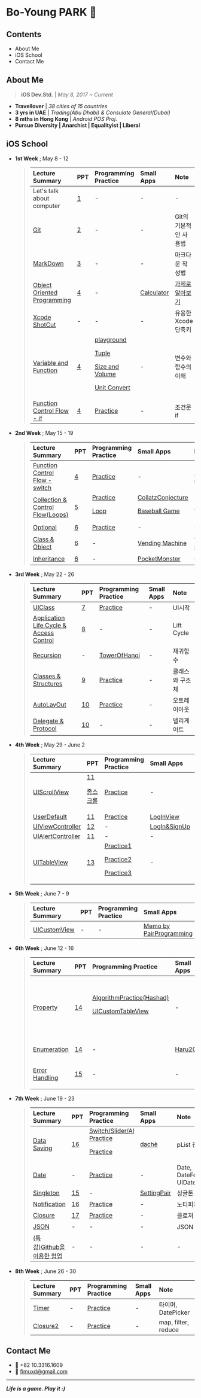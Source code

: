 # Bo-Young PARK  

## Contents

- About Me
- iOS School
- Contact Me

## About Me

> **iOS Dev.Std.** | *May 8, 2017 ~ Current*

- **Travellover** | *38 cities of  15 countries*
- **3 yrs in UAE** | *Trading(Abu Dhabi) & Consulate General(Dubai)*
- **8 mths in Hong Kong** | *Android POS Proj.*
- **Pursue Diversity | Anarchist | Equalityist | Liberal** 


## iOS School

- **1st Week** ; May 8 - 12

	> | Lecture Summary | PPT | Programming Practice | Small Apps | Note |
	> | :--- | :--- | :--- | :--- | :--- |
	> | Let's talk about computer | [1](https://github.com/fimuxd/iOS_Campus/blob/master/A_LectureSummary/170508/강의자료1_170508.pdf) | - | - | - |
	> | [Git](https://github.com/fimuxd/iOS_Campus/tree/master/A_LectureSummary/170509) | [2](https://github.com/fimuxd/iOS_Campus/blob/master/A_LectureSummary/170509/강의자료2_170509.pdf) | - | - | Git의 기본적인 사용법
	> | [MarkDown](https://github.com/fimuxd/iOS_Campus/tree/master/A_LectureSummary/170510/MarkDown) | [3](https://github.com/fimuxd/iOS_Campus/blob/master/A_LectureSummary/170510/MarkDown/MarkdownSample/markdown-wingman.pdf) | - | - | 마크다운 작성법
	> | [Object Oriented Programming](https://github.com/fimuxd/iOS_Campus/tree/master/A_LectureSummary/170510/ObjectOrientedProgramming) | [4](https://github.com/fimuxd/iOS_Campus/blob/master/A_LectureSummary/170510/0510-12.pdf) | - | [Calculator](https://github.com/fimuxd/iOS_Campus/tree/master/B_Project/170510_Calculator%20Practice) | [과제로 알아보기](https://github.com/fimuxd/iOS_Campus/blob/master/A_LectureSummary/170510/ObjectOrientedProgramming/객체지향형%20프로그래밍_170510/Task_170510) | 
	> | [Xcode ShotCut](https://github.com/fimuxd/iOS_Campus/tree/master/A_LectureSummary/170510/XcodeShotCut) | - |- | - | 유용한 Xcode 단축키 |
	> | [Variable and Function](https://github.com/fimuxd/iOS_Campus/tree/master/A_LectureSummary/170511) | [4](https://github.com/fimuxd/iOS_Campus/blob/master/A_LectureSummary/170510/0510-12.pdf) | [playground](https://github.com/fimuxd/iOS_Campus/blob/master/A_LectureSummary/170511/MyPlayground.playground/Contents.swift)<p>[Tuple](https://github.com/fimuxd/iOS_Campus/blob/master/B_Programming%20Practice/Practice%20by%20Xcode%20Project/Practice_170515.playground/Contents.swift)<p>[Size and Volume](https://github.com/fimuxd/iOS_Campus/blob/master/C_Task/함수연습_170512/ShapePractice.playground/Contents.swift)<p>[Unit Convert](https://github.com/fimuxd/iOS_Campus/blob/master/C_Task/함수연습_170512/Toolbox.playground/Contents.swift) | - | 변수와 함수의 이해 |
	> | [Function Control Flow - if](https://github.com/fimuxd/iOS_Campus/tree/master/A_LectureSummary/170512) | [4](https://github.com/fimuxd/iOS_Campus/blob/master/A_LectureSummary/170510/0510-12.pdf) | [Practice](https://github.com/fimuxd/iOS_Campus/blob/master/B_Programming%20Practice/Practice%20by%20Xcode%20Project/FunctionPractice/FunctionPractice/ViewController.swift) | - | 조건문 if |

- **2nd Week** ; May 15 - 19

	> | Lecture Summary | PPT | Programming Practice | Small Apps | Note |
	> | :--- | :--- | :--- | :--- | :--- |
	> | [Function Control Flow - switch](https://github.com/fimuxd/iOS_Campus/tree/master/A_LectureSummary/170515) | [4](https://github.com/fimuxd/iOS_Campus/blob/master/A_LectureSummary/170510/0510-12.pdf) | [Practice](https://github.com/fimuxd/iOS_Campus/blob/master/A_LectureSummary/170515/MyPlayground.playground/Contents.swift)| - | 조건문 switch |
	> | [Collection & Control Flow(Loops)](https://github.com/fimuxd/iOS_Campus/tree/master/A_LectureSummary/170516) | [5](https://github.com/fimuxd/iOS_Campus/blob/master/A_LectureSummary/170516/0516.pdf) | [Practice](https://github.com/fimuxd/iOS_Campus/blob/master/B_Programming%20Practice/Practice%20by%20Xcode%20Project/Collection/Collection/ViewController.swift)<p>[Loop](https://github.com/fimuxd/iOS_Campus/blob/master/B_Programming%20Practice/Practice%20by%20Xcode%20Project/SelfStudy(Loops)/SelfStudy(Loops)/ViewController.swift) | [CollatzConjecture](https://github.com/fimuxd/iOS_Campus/blob/master/B_Programming%20Practice/Practice%20by%20Xcode%20Project/CollatzConjecture/CollatzConjecture/ViewController.swift)<p>[Baseball Game](https://github.com/fimuxd/iOS_Campus/tree/master/A_LectureSummary/170523/BaseBall) | 조합 |
	> | [Optional](https://github.com/fimuxd/iOS_Campus/tree/master/A_LectureSummary/170517/Optional) | [6](https://github.com/fimuxd/iOS_Campus/blob/master/A_LectureSummary/170517/0517.pdf) | [Practice](https://github.com/fimuxd/iOS_Campus/blob/master/B_Programming%20Practice/Practice%20by%20Xcode%20Project/OptionalPractice/OptionalPractice/ViewController.swift) | - | 옵셔널 |
	> | [Class & Object](https://github.com/fimuxd/iOS_Campus/tree/master/A_LectureSummary/170517/Class%20and%20Object) | [6](https://github.com/fimuxd/iOS_Campus/blob/master/A_LectureSummary/170517/0517.pdf) | - | [Vending Machine](https://github.com/fimuxd/iOS_Campus/blob/master/A_LectureSummary/170517/Class%20and%20Object/VendingMachine/VendingMachine/ViewController.swift) | 클래스와 객체 |
	> | [Inheritance](https://github.com/fimuxd/iOS_Campus/tree/master/A_LectureSummary/170518) | [6](https://github.com/fimuxd/iOS_Campus/blob/master/A_LectureSummary/170517/0517.pdf) | - | [PocketMonster](https://github.com/fimuxd/iOS_Campus/tree/master/A_LectureSummary/170517/Class%20and%20Object/PocketMonster/PocketMonster) | 상속 |

- **3rd Week** ; May 22 - 26

	> | Lecture Summary | PPT | Programming Practice | Small Apps | Note |
	> | :--- | :--- | :--- | :--- | :--- |
	> | [UIClass](https://github.com/fimuxd/iOS_Campus/tree/master/A_LectureSummary/170522) | [7](https://github.com/fimuxd/iOS_Campus/blob/master/A_LectureSummary/170522/0522-23.pdf) | [Practice](https://stackoverflow.com/questions/27652227/text-view-placeholder-swift) | - | UI시작 |
	> | [Application Life Cycle & Access Control](https://github.com/fimuxd/iOS_Campus/tree/master/A_LectureSummary/170523) | [8](https://github.com/fimuxd/iOS_Campus/blob/master/A_LectureSummary/170523/0522.pdf) | - | - | Lift Cycle |
	> | [Recursion](https://github.com/fimuxd/iOS_Campus/tree/master/A_LectureSummary/170524/Recursion) | - | [TowerOfHanoi](https://github.com/fimuxd/iOS_Campus/blob/master/B_Programming%20Practice/Practice%20by%20Xcode%20Project/RecursionPractice/RecursionPractice/ViewController.swift) | - | 재귀함수 | 
	> | [Classes & Structures](https://github.com/fimuxd/iOS_Campus/tree/master/A_LectureSummary/170524/Classes%20and%20Structures) | [9](https://github.com/fimuxd/iOS_Campus/blob/master/A_LectureSummary/170524/0524.pdf) | [Practice](https://github.com/fimuxd/iOS_Campus/blob/master/B_Programming%20Practice/Practice%20by%20Xcode%20Project/ClassesAndStructuresPractice/ClassesAndStructuresPractice/ViewController.swift) | - | 클래스와 구조체 |
	> | [AutoLayOut](https://github.com/fimuxd/iOS_Campus/tree/master/A_LectureSummary/170525) | [10](https://github.com/fimuxd/iOS_Campus/blob/master/A_LectureSummary/170525/0525-26.pdf) | [Practice](https://github.com/fimuxd/iOS_Campus/blob/master/B_Programming%20Practice/Practice%20by%20Xcode%20Project/AutoLayout/AutoLayout/ViewController.swift) | - | 오토레이아웃 |
	> | [Delegate & Protocol](https://github.com/fimuxd/iOS_Campus/tree/master/A_LectureSummary/170526) | [10](https://github.com/fimuxd/iOS_Campus/blob/master/A_LectureSummary/170525/0525-26.pdf) | - | - | 델리게이트 |
	
- **4th Week** ; May 29 - June 2

	> | Lecture Summary | PPT | Programming Practice | Small Apps | Note |
	> | :--- | :--- | :--- | :--- | :--- |
	> | [UIScrollView](https://github.com/fimuxd/iOS_Campus/tree/master/A_LectureSummary/170529/UIScrollView) | [11](https://github.com/fimuxd/iOS_Campus/blob/master/A_LectureSummary/170529/0529-30.pdf)<p>[종스크롤](https://github.com/fimuxd/iOS_Campus/blob/master/A_LectureSummary/170529/UIScrollView/종스크롤.pdf) | [Practice](https://github.com/fimuxd/iOS_Campus/blob/master/B_Programming%20Practice/Practice%20by%20Xcode%20Project/UIScrollViewPractice/UIScrollViewPractice/ViewController.swift) | - | 스크롤뷰 |
	> | [UserDefault](https://github.com/fimuxd/iOS_Campus/tree/master/A_LectureSummary/170530/UserDefault) | [11](https://github.com/fimuxd/iOS_Campus/blob/master/A_LectureSummary/170529/0529-30.pdf) | [Practice](https://github.com/fimuxd/iOS_Campus/blob/master/B_Programming%20Practice/Practice%20by%20Xcode%20Project/UserDefaults/UserDefaults/ViewController.swift) | [LogInView](https://github.com/fimuxd/iOS_Campus/blob/master/B_Programming%20Practice/Practice%20by%20Xcode%20Project/LogInCoverPractice/LogInCoverPractice/ViewController.swift) | - |
	> | [UIViewController](https://github.com/fimuxd/iOS_Campus/tree/master/A_LectureSummary/170530/UIViewController%20and%20UIAlertControl) | [12](https://github.com/fimuxd/iOS_Campus/blob/master/A_LectureSummary/170530/0530.pdf) | - | [LogIn&SignUp](https://github.com/fimuxd/iOS_Campus/tree/master/B_Programming%20Practice/Small%20Apps/LogInAndSignUpPractice) | - |
	> | [UIAlertController](https://github.com/fimuxd/iOS_Campus/tree/master/A_LectureSummary/170601) | [11](https://github.com/fimuxd/iOS_Campus/blob/master/A_LectureSummary/170529/0529-30.pdf) | - | - | - |
	> | [UITableView](https://github.com/fimuxd/iOS_Campus/tree/master/A_LectureSummary/170602) | [13](https://github.com/fimuxd/iOS_Campus/blob/master/A_LectureSummary/170602/0531%20.pdf) | [Practice1](https://github.com/fimuxd/iOS_Campus/tree/master/B_Programming%20Practice/Practice%20by%20Xcode%20Project/UITableViewPractice/UITableViewPractice)<p>[Practice2](https://github.com/fimuxd/iOS_Campus/tree/master/B_Programming%20Practice/Practice%20by%20Xcode%20Project/TableViewPractice2/TableViewPractice2)<p>[Practice3](https://github.com/fimuxd/iOS_Campus/tree/master/B_Programming%20Practice/Practice%20by%20Xcode%20Project/UITableViewPractice3/UITableViewPractice3) | - | [과제로 알아보기](https://github.com/fimuxd/iOS_Campus/blob/master/A_LectureSummary/170613/UITableView.md) |
	
- **5th Week** ; June 7 - 9

	> | Lecture Summary | PPT | Programming Practice | Small Apps | Note |
	> | :--- | :--- | :--- | :--- | :--- |
	> | [UICustomView](https://github.com/fimuxd/iOS_Campus/tree/master/A_LectureSummary/170608) | - | - | [Memo by PairProgramming](https://github.com/fimuxd/iOS_Campus/tree/master/B_Programming%20Practice/Small%20Apps/PairMemo) | - |

- **6th Week** ; June 12 - 16

	> | Lecture Summary | PPT | Programming Practice | Small Apps | Note |
	> | :--- | :--- | :--- | :--- | :--- |
	> | [Property](https://github.com/fimuxd/iOS_Campus/tree/master/A_LectureSummary/170613) | [14](https://github.com/fimuxd/iOS_Campus/blob/master/A_LectureSummary/170613/0613.pdf) | [AlgorithmPractice(Hashad)](https://github.com/fimuxd/iOS_Campus/blob/master/B_Programming%20Practice/Practice%20by%20Xcode%20Project/FunctionPractice_170612/FunctionPractice_170612/ViewController.swift)<p>[UICustomTableView](https://github.com/fimuxd/iOS_Campus/tree/master/B_Programming%20Practice/Practice%20by%20Xcode%20Project/UITableViewPractice4) | - | Swift 언어의 꽃 또는 넘어야 할 큰 산 |
	> | [Enumeration](https://github.com/fimuxd/iOS_Campus/tree/master/A_LectureSummary/170614) | [14](https://github.com/fimuxd/iOS_Campus/blob/master/A_LectureSummary/170613/0613.pdf) | - | [Haru200](https://github.com/fimuxd/iOS_Campus/tree/master/B_Programming%20Practice/Small%20Apps/Haru200) | 열거형 |
	> | [Error Handling](https://github.com/fimuxd/iOS_Campus/tree/master/A_LectureSummary/170616) | [15](https://github.com/fimuxd/iOS_Campus/blob/master/A_LectureSummary/170616/0616.pdf) | - | - | 좀 더 보완할 것 |

- **7th Week** ; June 19 - 23
	> | Lecture Summary | PPT | Programming Practice | Small Apps | Note |
	> | :--- | :--- | :--- | :--- | :--- |
	> | [Data Saving](https://github.com/fimuxd/iOS_Campus/tree/master/A_LectureSummary/170619) | [16](https://github.com/fimuxd/iOS_Campus/blob/master/A_LectureSummary/170619/0619.pdf) | [Switch/Slider/AI Practice](https://github.com/fimuxd/iOS_Campus/blob/master/B_Programming%20Practice/Practice%20by%20Xcode%20Project/ActivityIndicatorPractice/ActivityIndicatorPractice/ViewController.swift)<p>[Practice](https://github.com/fimuxd/iOS_Campus/blob/master/B_Programming%20Practice/Practice%20by%20Xcode%20Project/pListPractice/pListPractice/ViewController.swift) | [dachè](https://github.com/fimuxd/iOS_Campus/tree/master/B_Programming%20Practice/Small%20Apps/LoginCoverPractice) | pList 관리 |
	> | [Date](https://github.com/fimuxd/iOS_Campus/tree/master/A_LectureSummary/170620) | - | [Practice](https://github.com/fimuxd/iOS_Campus/blob/master/B_Programming%20Practice/Practice%20by%20Xcode%20Project/DatePractice/DatePractice/ViewController.swift) | - | Date, DateFormatter, UIDatePicker |
	> | [Singleton]() | [15](https://github.com/fimuxd/iOS_Campus/blob/master/A_LectureSummary/170616/0616.pdf) | - | [SettingPair](https://github.com/fimuxd/iOS_Campus/tree/master/B_Programming%20Practice/Small%20Apps/SettingPair) | 싱글톤 패턴 |
	> | [Notification](https://github.com/fimuxd/iOS_Campus/blob/master/A_LectureSummary/170622/ReadMe.md) | [16](https://github.com/fimuxd/iOS_Campus/blob/master/A_LectureSummary/170619/0619.pdf) | [Practice](https://github.com/fimuxd/iOS_Campus/tree/master/B_Programming%20Practice/Practice%20by%20Xcode%20Project/NotificationPractice) | - | 노티피케이션 |
	> | [Closure](https://github.com/fimuxd/iOS_Campus/tree/master/A_LectureSummary/170623) | [17](https://github.com/fimuxd/iOS_Campus/blob/master/A_LectureSummary/170623/0622.pdf) | [Practice](https://github.com/fimuxd/iOS_Campus/blob/master/B_Programming%20Practice/Practice%20by%20Xcode%20Project/ClosurePractice/ClosurePractice/ViewController.swift) | - | 클로저 |
	> | [JSON](https://github.com/fimuxd/iOS_Campus/blob/master/A_LectureSummary/170623/JSON.md) | - | - | - | JSON 타입 자습 |
	> | [(특강)Github을 이용한 협업](https://github.com/fimuxd/iOS_Campus/blob/master/A_LectureSummary/170624/Untitled.md) | - | - | - | - |

- **8th Week** ; June 26 - 30
	> | Lecture Summary | PPT | Programming Practice | Small Apps | Note |
	> | :--- | :--- | :--- | :--- | :--- |
	> | [Timer](https://github.com/fimuxd/iOS_Campus/blob/master/A_LectureSummary/170626/ReadMe.md) | - | [Practice](https://github.com/fimuxd/iOS_Campus/blob/master/B_Programming%20Practice/Practice%20by%20Xcode%20Project/test/test/ViewController.swift) | - | 타이머, DatePicker |
	> | [Closure2](https://github.com/fimuxd/iOS_Campus/blob/master/A_LectureSummary/170626/Closure.md) | - | [Practice](https://github.com/fimuxd/iOS_Campus/blob/master/B_Programming%20Practice/Practice%20by%20Xcode%20Project/ClosurePlay.playground/Contents.swift) | - | map, filter, reduce |

	
	
	
## Contact Me
- 📱 +82 10.3316.1609
- 📧 fimuxd@gmail.com


***
***Life is a game. Play it :)***
